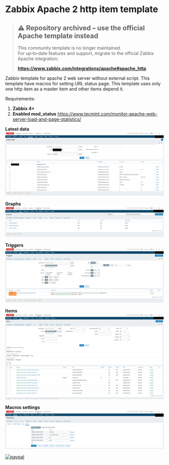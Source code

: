 # Zabbix Apache 2 http item template

> ## ⚠️ Repository archived – use the **official Apache template** instead
> 
> This community template is no longer maintained.  
> For up‑to‑date features and support, migrate to the official Zabbix Apache integration:
> 
> **https://www.zabbix.com/integrations/apache#apache_http**


Zabbix template for apache 2 web server without external script. This template have macros for setting URL status page. 
This template uses only one http item as a master item and other items depend it.

Requirements:
1) **Zabbix 4+**
2) **Enabled mod_status** https://www.tecmint.com/monitor-apache-web-server-load-and-page-statistics/


**Latest data**
![alt Apache2 latest data](https://github.com/hermanekt/zabbix-apache2-http-item/raw/master/IMG/apache_latest_data.PNG)

**Graphs**
![alt Apache2 latest data](https://github.com/hermanekt/zabbix-apache2-http-item/raw/master/IMG/apache_graphs.PNG)

**Triggers**
![alt Apache2 latest data](https://github.com/hermanekt/zabbix-apache2-http-item/raw/master/IMG/apache_trigger.PNG)

**Items**
![alt Apache2 latest data](https://github.com/hermanekt/zabbix-apache2-http-item/raw/master/IMG/apache_items.PNG)

**Macros settings**
![alt Apache2 latest data](https://github.com/hermanekt/zabbix-apache2-http-item/raw/master/IMG/apache_macros.PNG)

[![paypal](https://www.paypalobjects.com/en_US/i/btn/btn_donateCC_LG.gif)](https://www.paypal.com/cgi-bin/webscr?cmd=_donations&business=GEH7YJEBWTFWE&currency_code=USD&source=url)

